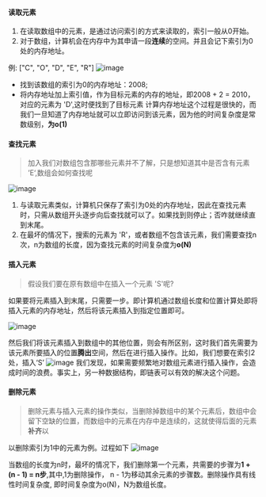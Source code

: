 #### 读取元素
1. 在读取数组中的元素，是通过访问索引的方式来读取的，索引一般从0开始。
2. 对于数组，计算机会在内存中为其申请一段**连续**的空间。并且会记下索引为0处的内存地址。

例: ["C", "O", "D", "E", "R"] 
![image](https://pic.leetcode-cn.com/273ac74bdd7a19d72c2bf60d84ddd66f09b45de4d8c36333bf5f1fee2c7a8330-%E5%9B%BE%E7%89%872.png)
 * 找到该数组的索引为0的内存地址：2008;
 * 将内存地址加上索引值，作为目标元素的内存的地址，即2008 + 2 = 2010，对应的元素为 'D',这时便找到了目标元素
计算内存地址这个过程是很快的，而我们一旦知道了内存地址就可以立即访问到该元素，因为他的时间复杂度是常数级别，**为o(1)**


#### 查找元素
> 加入我们对数组包含那哪些元素并不了解，只是想知道其中是否含有元素 ’E‘,数组会如何查找呢

![image](https://pic.leetcode-cn.com/3d9c20552e0e9c4650f4a267f4066aa71338ad0013514559b57a1bf786d662ba-4.gif)

1. 与读取元素类似，计算机只保存了索引为0处的内存地址，因此在查找元素时，只需从数组开头逐步向后查找就可以了。如果找到则停止；否咋就继续直到末尾。
2. 在最坏的情况下，搜索的元素为 'R'，或者数组不包含该元素，我们需要查找n次，n为数组的长度，因为查找元素的时间复杂度为**o(N)**

#### 插入元素
> 假设我们要在原有数组中在插入一个元素 'S'呢?

如果要将元素插入到末尾，只需要一步。即计算机通过数组长度和位置计算处即将插入元素的内存地址，然后将该元素插入到指定位置即可。

![image](https://pic.leetcode-cn.com/3d9c20552e0e9c4650f4a267f4066aa71338ad0013514559b57a1bf786d662ba-4.gif)

然后我们将该元素插入到数组中的其他位置，则会有所区别，这时我们首先需要为该元素所要插入的位置**腾出**空间，然后在进行插入操作。比如，我们想要在索引2处，插入‘S’
![image](https://pic.leetcode-cn.com/22ce7dbf8cd441fd7425499cd8154d1c4211a6a42ec3f3995520ee76ce7183c7-7.gif)
我们发现，如果需要频繁地对数组元素进行插入操作，会造成时间的浪费。事实上，另一种数据结构，即链表可以有效的解决这个问题。

#### 删除元素
> 删除元素与插入元素的操作类似，当删除掉数组中的某个元素后，数组中会留下空缺的位置，而数组中的元素在内存中是连续的，这就使得后面的元素**补齐**以

以删除索引为1中的元素为例。过程如下
![image](https://pic.leetcode-cn.com/4df7a5a75e5f76b6e7e4540f9403c7c2fee5197a1f30421b4f5d32fdca2cf360-8.gif)

当数组的长度为n时，最坏的情况下，我们删除第一个元素，共需要的步骤为**1 + (n - 1) = n步**,其中,1为删除操作， n - 1为移动其余元素的步骤数。删除操作具有线性时间复杂度, 即时间复杂度为o(N)，N为数组长度。